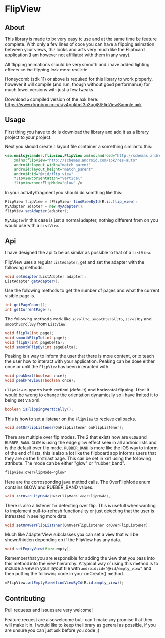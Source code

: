 FlipView
=========

About
-----

This library is made to be very easy to use and at the same time be feature complete.
With only a few lines of code you can have a flipping animation between your views, 
this looks and acts very much like the Flipboard application (I am however not affiliated with them in any way).

All flipping animations should be very smooth and i have added lighting effects so the flipping look more realistic.

Honeycomb (sdk 11) or above is required for this library to work properly, however it will compile (and run, though without good performance) for much lower versions with just a few tweaks.

Download a compiled version of the apk here:
https://www.dropbox.com/s/y4pukhdr3a3ugj8/FlipViewSample.apk


Usage
-----

First thing you have to do is download the library and add it as a library project to your project.

Next you should create a layout file container a something similar to this:
```xml
<se.emilsjolander.flipview.FlipView xmlns:android="http://schemas.android.com/apk/res/android"
    xmlns:flipview="http://schemas.android.com/apk/res-auto"
    android:layout_width="match_parent"
    android:layout_height="match_parent"
    android:id="@+id/flip_view"
    flipview:orientation="vertical"
    flipview:overFlipMode="glow" />
```

In your activity/fragment you should do somthing like this:
```java
FlipView flipView = (FlipView) findViewById(R.id.flip_view);
MyAdapter adapter = new MyAdapter();
flipView.setAdapter(adapter);
```

```MyAdapter```in this case is just a normal adapter, nothing different from on you would use with a ```ListView```.


Api
---

I have designed the api to be as similar as possible to that of a ```ListView```.

FlipView uses a regular ```ListAdapter```, get and set the adapter with the following methods:
```java
void setAdapter(ListAdapter adapter);
ListAdapter getAdapter();
```

Use the following methods to get the number of pages and what the current visible page is.
```java
int getPageCount();
int getCurrentPage();
```

The following methods work like ```scrollTo```, ```smoothScrollTo```, ```scrollBy``` and ```smoothScrollBy```  from ```ListView```.
```java
void flipTo(int page);
void smoothFlipTo(int page);
void flipBy(int pageDelta);
void smoothFlipBy(int pageDelta);
```

Peaking is a way to inform the user that there is more content, or to teach the user how to interact with your application.
Peaking can be done either once or until the ```FlipView``` has been interacted with.
```java
void peakNext(boolean once);
void peakPrevious(boolean once);
```

```FlipView``` supports both vertical (default) and horizontal flipping. 
I feel it would be wrong to change the orientation dynamically so i have limited it to being set via xml.
```java
boolean isFlippingVertically();
```

This is how to set a listener on the ```FlipView``` to recieve callbacks.
```java
void setOnFlipListener(OnFlipListener onFlipListener);
```

There are multiple over flip modes. The 2 that exists now are `GLOW` and `RUBBER_BAND`. `GLOW` is using the edge glow effect seen in all android lists and is the default over flip mode. `RUBBER_BAND` is more like the iOS way to inform of the end of lists, this is also a lot like the flipboard app informs users that they are on the first/last page.
This can be set in xml using the following attribute. The mode can be either "glow" or "rubber_band".
```xml
flipview:overFlipMode="glow"
```
Here are the corrosponding java method calls. The OverFlipMode enum contains GLOW and RUBBER_BAND values.
```java
void setOverFlipMode(OverFlipMode overFlipMode);
```

There is also a listener for detecting over flip. This is usefull when wanting to implement pull-to-refresh functionality or just detecting that the user is intressted in seeing more data.
```java
void setOnOverFlipListener(OnOverFlipListener onOverFlipListener);
```

Much like AdapterView subclasses you can set a view that will be shown/hidden depending on if the FlipView has any data.
```java
void setEmptyView(View empty);
```
Remember that you are responsible for adding the view that you pass into this method into the view hierarchy. A typical way of using this method is to include a view in your layout file with `android:id="@+id/empty_view"` and then putting the following code in your onCreate() method.
```java
mFlipView.setEmptyView(findViewById(R.id.empty_view));
```

Contributing
------------

Pull requests and issues are very welcome!

Feature request are also welcome but i can't make any promise that they will make it in.
I would like to keep the library as general as possible, if you are unsure you can just ask before you code ;)
